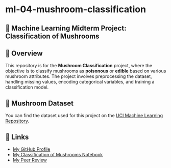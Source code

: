 # ml-04-mushroom-classification
## 🍄 Machine Learning Midterm Project: Classification of Mushrooms 

## 📝 Overview
This repository is for the **Mushroom Classification** project, where the objective is to classify mushrooms as **poisonous** or **edible** based on various mushroom attributes. The project involves preprocessing the dataset, handling missing values, encoding categorical variables, and training a classification model.

## 📁 Mushroom Dataset
You can find the dataset used for this project on the [UCI Machine Learning Repository](https://archive.ics.uci.edu/dataset/73/mushroom).

## 🔗 Links
- [My GitHub Profile](https://github.com/SchroderJ-pixel)
- [My Classification of Mushrooms Notebook](https://github.com/SchroderJ-pixel/ml-04-mushroom-classification/blob/main/classifiation_schroder.ipynb)
- [My Peer Review](https://github.com/SchroderJ-pixel/ml-04-mushroom-classification/blob/main/peer_review.md)


